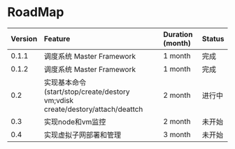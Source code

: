 # RoadMap #

| **Version** | **Feature** | **Duration (month)** | **Status** |
|:------------|:------------|:---------------------|:-----------|
| 0.1.1     | 调度系统 Master Framework   | 1 month      |  完成    |
| 0.1.2     | 调度系统 Master Framework   | 1 month      |  完成    |
| 0.2       | 实现基本命令(start/stop/create/destory vm;vdisk create/destory/attach/deattch| 2 month  |  进行中  |
| 0.3       | 实现node和vm监控   | 2 month  | 未开始   |
| 0.4       | 实现虚拟子网部署和管理          | 3 month  |  未开始  |